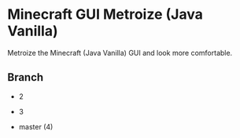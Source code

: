 # Minecraft GUI Metroize (Java Vanilla)

Metroize the Minecraft (Java Vanilla) GUI and look more comfortable.

## Branch

- 2

- 3

- master (4)
